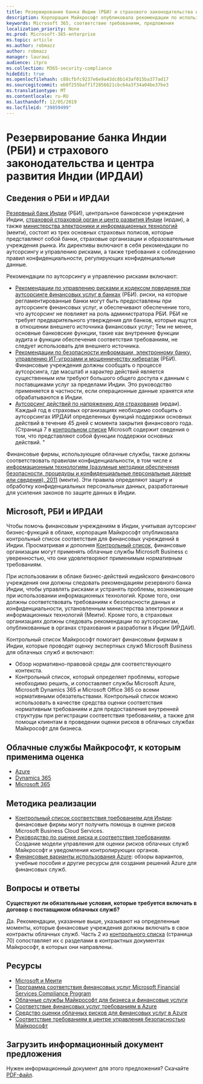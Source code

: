```yaml
---
title: Резервирование банка Индии (РБИ) и страхового законодательства и центра развития Индии (ИРДАИ)
description: Корпорация Майкрософт опубликовала рекомендации по использованию финансовых учреждений в Индии с внедрением в облаке.
keywords: Microsoft 365, соответствие требованиям, предложения
localization_priority: None
ms.prod: Microsoft-365-enterprise
ms.topic: article
ms.author: robmazz
author: robmazz
manager: laurawi
audience: itpro
ms.collection: M365-security-compliance
hideEdit: true
ms.openlocfilehash: c88cfbfc9237e6e9a43dc8b143af015ba377ad17
ms.sourcegitcommit: eb0f255baff1f2856621cbc64a3f34a04be37be3
ms.translationtype: MT
ms.contentlocale: ru-RU
ms.lasthandoff: 12/05/2019
ms.locfileid: "39859499"
---
```

# <a name="reserve-bank-of-india-rbi-and-insurance-regulatory-and-development-authority-of-india-irdai"></a>Резервирование банка Индии (РБИ) и страхового законодательства и центра развития Индии (ИРДАИ)

## <a name="about-rbi-and-irdai"></a>Сведения о РБИ и ИРДАИ

[Резервный банк Индии](https://www.rbi.org.in/) (РБИ), центральное банковское учреждение Индии, [страховой страховой орган и центр развития Индии](https://www.irdai.gov.in/Defaulthome.aspx?page=H1) (ирдаи), а также [министерства электроники и информационных технологий](https://meity.gov.in/content/information-technology-act) (меити), состоят из трех основных страховых полисов, которые представляют собой банки, страховые организации и образовательные учреждения рынка. Их директивы включают в себя рекомендации по аутсорсингу и управлению рисками, а также требования к соблюдению правил конфиденциальности, регулирующих конфиденциальные данные.

Рекомендации по аутсорсингу и управлению рисками включают:

- [Рекомендации по управлению рисками и кодексом поведения при аутсорсинге финансовых услуг в банках](https://rbidocs.rbi.org.in/rdocs/notification/PDFs/73713.pdf) (РБИ). риски, на которые регламентированные банки могут быть предоставлены при аутсорсинге финансовых услуг, и обеспечивают обеспечение того, что аутсорсинг не повлияет на роль администратора РБИ. РБИ не требует предварительного утверждения для банков, которые ищутся в отношении внешнего источника финансовых услуг; Тем не менее, основные банковские функции, такие как внутренние функции аудита и функции обеспечения соответствия требованиям, не следует использовать для внешнего источника.
- [Рекомендации по безопасности информации, электронному банку, управлению ИТ-угрозами и мошенничеству кибератак](https://rbidocs.rbi.org.in/rdocs/content/PDFs/GBS300411F.pdf) (РБИ). Финансовые учреждения должны сообщать о процессе аутсорсинга, где масштаб и характер действий является существенным или требуют большого общего доступа к данным с поставщиками услуг за пределами Индии. Это руководство применяется в частности, если операционные данные хранятся или обрабатываются в Индии.
- [Аутсорсинг действий по напряжению для страхования](https://www.irdai.gov.in/ADMINCMS/cms/frmGeneral_Layout.aspx?page=PageNo3149&flag=1) (ирдаи). Каждый год в страховых организациях необходимо сообщить о аутсорсингах ИРДАИ определенных функций поддержки основных действий в течение 45 дней с момента закрытия финансового года. (Страница 7 в [контрольном списке](https://servicetrust.microsoft.com/Documents/TrustDocuments?command=Download&downloadType=Document&downloadId=26f4af15-2771-4cd4-a7c7-9328149f9453&docTab=6d000410-c9e9-11e7-9a91-892aae8839ad_Compliance_Guides) Microsoft содержит сведения о том, что представляют собой функции поддержки основных действий. "

Финансовые фирмы, использующие облачные службы, также должны соответствовать правилам конфиденциальности, в том числе к [информационным технологиям (разумные методики обеспечения безопасности, процедуры и конфиденциальные персональные данные или сведения), 2011](https://meity.gov.in/sites/upload_files/dit/files/GSR313E_10511\(1\).pdf) (меити). Эти правила определяют защиту и обработку конфиденциальных персональных данных, разработанные для усиления законов по защите данных в Индии.

## <a name="microsoft-rbi-and-irdai"></a>Microsoft, РБИ и ИРДАИ

Чтобы помочь финансовым учреждениям в Индии, учитывая аутсорсинг бизнес-функций в облаке, корпорация Майкрософт опубликовала контрольный список соответствия для финансовых учреждений в Индии. Просматривая и дополняя [Контрольный список](https://servicetrust.microsoft.com/Documents/TrustDocuments?command=Download&downloadType=Document&downloadId=26f4af15-2771-4cd4-a7c7-9328149f9453&docTab=6d000410-c9e9-11e7-9a91-892aae8839ad_Compliance_Guides), финансовые организации могут применять облачные службы Microsoft Business с уверенностью, что они удовлетворяют применимым нормативным требованиям.

При использовании в облаке бизнес-действий индийского финансового учреждения они должны следовать рекомендациям резервного банка Индии, чтобы управлять рисками и устранять проблемы, возникающие при использовании информационных технологий. Кроме того, они должны соответствовать требованиям к безопасности данных и конфиденциальности, установленным министерства электроники и информационных технологий (Меити). Кроме того, в страховых организациях должны следовать рекомендации по аутсорсингам, опубликованные в органах страхования и разработки в Индии (ИРДАИ).

Контрольный список Майкрософт помогает финансовым фирмам в Индии, которые проводят оценку экспертных служб Microsoft Business для облачных служб и включают:

- Обзор нормативно-правовой среды для соответствующего контекста.
- Контрольный список, который определяет проблемы, которые необходимо решить, и сопоставляет службы Microsoft Azure, Microsoft Dynamics 365 и Microsoft Office 365 со всеми нормативными обязательствами. Контрольный список можно использовать в качестве средства оценки соответствия нормативным требованиям и для предоставления внутренней структуры при регистрации соответствия требованиям, а также для помощи клиентам в проведении оценки рисков в облачных службах Майкрософт для бизнеса.

## <a name="microsoft-in-scope-cloud-services"></a>Облачные службы Майкрософт, к которым применима оценка

- [Azure](https://gallery.technet.microsoft.com/Overview-of-Azure-c1be3942)
- [Dynamics 365](https://download.microsoft.com/download/E/1/9/E1977163-7A86-4812-AC18-C03ADC958AAF/Microsoft_Dynamics_365_Cloud_Service_Compliance_Datasheet.pdf)
- [Microsoft 365](https://servicetrust.microsoft.com/ViewPage/TrustDocuments?command=Download&downloadType=Document&downloadId=9f756cce-b15d-45a9-94d7-6a583dee4401&docTab=6d000410-c9e9-11e7-9a91-892aae8839ad_Compliance_Guides)

## <a name="how-to-implement"></a>Методика реализации

- [Контрольный список соответствия требованиям для Индии](https://servicetrust.microsoft.com/Documents/TrustDocuments?command=Download&downloadType=Document&downloadId=26f4af15-2771-4cd4-a7c7-9328149f9453&docTab=6d000410-c9e9-11e7-9a91-892aae8839ad_Compliance_Guides): финансовые фирмы могут получить помощь в оценке рисков Microsoft Business Cloud Services.
- [Руководство по оценке риска и соответствия требованиям](https://servicetrust.microsoft.com/ViewPage/TrustDocuments?command=Download&downloadType=Document&downloadId=edee9b14-3661-4a16-ba83-c35caf672bd7&docTab=6d000410-c9e9-11e7-9a91-892aae8839ad_FAQ_and_White_Papers). Создание модели управления для оценки рисков облачных служб Майкрософт и уведомления контролирующих органов.
- [Финансовые варианты использования Azure](https://docs.microsoft.com/azure/industry/financial/): обзоры вариантов, учебные пособия и другие ресурсы для создания решений Azure для финансовых служб.

## <a name="frequently-asked-questions"></a>Вопросы и ответы

**Существуют ли обязательные условия, которые требуется включать в договор с поставщиком облачных служб?**

Да. Рекомендации, указанные выше, указывают на определенные моменты, которые финансовые учреждения должны включать в свои контракты облачных служб. Часть 2 из [контрольного списка](https://servicetrust.microsoft.com/Documents/TrustDocuments?command=Download&downloadType=Document&downloadId=26f4af15-2771-4cd4-a7c7-9328149f9453&docTab=6d000410-c9e9-11e7-9a91-892aae8839ad_Compliance_Guides) (страница 70) сопоставляет их с разделами в контрактных документах Майкрософт, в которых они направлены.

## <a name="resources"></a>Ресурсы

- [Microsoft и Меити](offering-meity-india.md)
- [Программа соответствия финансовых услуг Microsoft Financial Services Compliance Program](https://download.microsoft.com/download/6/4/7/64707E3E-6D3E-45D0-8207-A0EA3201B4A6/Microsoft%20Cloud%20-%20Financial%20Services%20Compliance%20Program%20\(Print\).pdf)
- [Облачные службы Майкрософт для бизнеса и финансовые услуги](https://www.microsoft.com/trustcenter/cloudservices/financialservices)
- [Соответствие финансовых услуг требованиям в Azure](https://azure.microsoft.com/resources/videos/azurecon-2015-financial-services-compliance-in-azure/)
- [Средство оценки облачных рисков для финансовых услуг в Azure](https://servicetrust.microsoft.com/ViewPage/FFIECBlueprint?command=Download&downloadType=Document&downloadId=079a1973-711a-428f-9312-9ddd290cff7b&docTab=c726d5c0-2d1e-11e8-a485-57140ec19669_PaaS)
- [Соответствие требованиям в центре управления безопасностью Майкрософт](https://www.microsoft.com/trust-center/compliance/compliance-overview)

## <a name="download-the-offering-backgrounder"></a>Загрузить информационный документ предложения

Нужен информационный документ для этого предложения? Скачайте [PDF-файл](https://download.microsoft.com/download/3/5/A/35AA1544-5E50-43C7-AA08-4911E5429205/RBI-IRDAI-Compliance.pdf).
